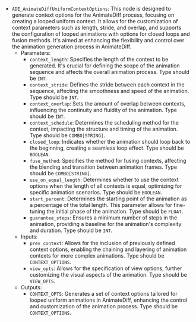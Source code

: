 - `ADE_AnimateDiffUniformContextOptions`: This node is designed to generate context options for the AnimateDiff process, focusing on creating a looped uniform context. It allows for the customization of context parameters such as length, stride, and overlap, and supports the configuration of looped animations with options for closed loops and fusion methods. It's aimed at enhancing the flexibility and control over the animation generation process in AnimateDiff.
    - Parameters:
        - `context_length`: Specifies the length of the context to be generated. It's crucial for defining the scope of the animation sequence and affects the overall animation process. Type should be `INT`.
        - `context_stride`: Defines the stride between each context in the sequence, affecting the smoothness and speed of the animation. Type should be `INT`.
        - `context_overlap`: Sets the amount of overlap between contexts, influencing the continuity and fluidity of the animation. Type should be `INT`.
        - `context_schedule`: Determines the scheduling method for the context, impacting the structure and timing of the animation. Type should be `COMBO[STRING]`.
        - `closed_loop`: Indicates whether the animation should loop back to the beginning, creating a seamless loop effect. Type should be `BOOLEAN`.
        - `fuse_method`: Specifies the method for fusing contexts, affecting the blending and transition between animation frames. Type should be `COMBO[STRING]`.
        - `use_on_equal_length`: Determines whether to use the context options when the length of all contexts is equal, optimizing for specific animation scenarios. Type should be `BOOLEAN`.
        - `start_percent`: Determines the starting point of the animation as a percentage of the total length. This parameter allows for fine-tuning the initial phase of the animation. Type should be `FLOAT`.
        - `guarantee_steps`: Ensures a minimum number of steps in the animation, providing a baseline for the animation's complexity and duration. Type should be `INT`.
    - Inputs:
        - `prev_context`: Allows for the inclusion of previously defined context options, enabling the chaining and layering of animation contexts for more complex animations. Type should be `CONTEXT_OPTIONS`.
        - `view_opts`: Allows for the specification of view options, further customizing the visual aspects of the animation. Type should be `VIEW_OPTS`.
    - Outputs:
        - `CONTEXT_OPTS`: Generates a set of context options tailored for looped uniform animations in AnimateDiff, enhancing the control and customization of the animation process. Type should be `CONTEXT_OPTIONS`.

